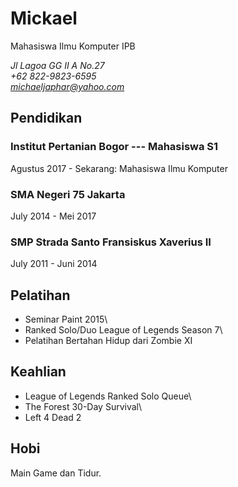 # Mickael
Mahasiswa Ilmu Komputer IPB

*Jl Lagoa GG II A No.27*\
*+62 822-9823-6595*\
*michaeljaphar@yahoo.com*

## Pendidikan

### Institut Pertanian Bogor --- Mahasiswa S1

Agustus 2017 - Sekarang: Mahasiswa Ilmu Komputer

### SMA Negeri 75 Jakarta

July 2014 - Mei 2017

### SMP Strada Santo Fransiskus Xaverius II

July 2011 - Juni 2014

## Pelatihan

* Seminar Paint 2015\
* Ranked Solo/Duo League of Legends Season 7\
* Pelatihan Bertahan Hidup dari Zombie XI

## Keahlian

* League of Legends Ranked Solo Queue\
* The Forest 30-Day Survival\
* Left 4 Dead 2

## Hobi

Main Game dan Tidur.
